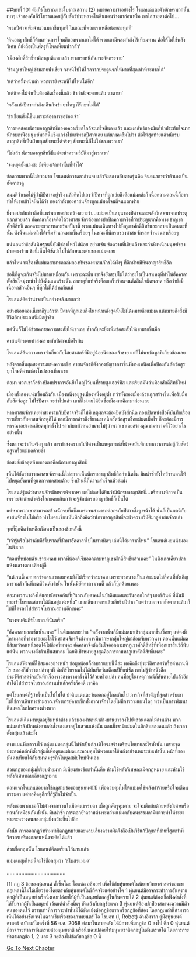 ##บทที่ 101 คัมภีร์โบราณและโบราณสถาน (2)
หมายความว่าอย่างไร โรแลนด์แตะตัวอักษรพวกนั้นเบาๆ เจ้าของคัมภีร์โบราณเคยสู้กับสัตว์ประหลาดในดินแดนร้างมาก่อนหรือ เขาไล่สายตาต่อไป...


‘พวกปีศาจเพิ่มจำนวนมากขึ้นทุกที ในขณะที่พวกเราเหลือน้อยลงทุกที’


‘หินอาญาสิทธิ์ก็ต้านทานการโจมตีของพวกเขาไม่ได้ พวกเขามีพละกำลังไร้เทียมทาน ต่อให้ไม่ใช้พลังวิเศษ ก็ยังถือเป็นศัตรูที่โหดเหี้ยมน่ากลัว’


‘เมืองศักดิ์สิทธิ์ทาคิลาถูกตีแตกแล้ว พวกเราหนีกันกระจัดกระจาย’


‘ข้ามภูเขาใหญ่ ข้ามสายน้ำเชี่ยว จงหนีไปให้ไกลจากประตูนรกให้มากที่สุดเท่าที่จะมากได้’


‘แต่ว่าครั้งหน้าเล่า พวกเรายังจะหนีไปไหนได้อีก’


‘แต่ข้าคงไม่จำเป็นต้องคิดเรื่องนี้แล้ว ข้ากำลังจะตายแล้ว นาตายา’


‘พลังแห่งปีศาจกำลังกลืนกินข้า ยาใดๆ ก็รักษาไม่ได้’


‘ข้าเขียนสิ่งนี้ขึ้นเพราะต้องการขอร้องเจ้า’


‘การทดสอบนักรบอาญาสิทธิ์ของอควาเรียสใกล้จะเสร็จสิ้นลงแล้ว และผลลัพธ์ของมันก็น่าประทับใจมาก นักรบเหนือมนุษย์พวกนี้แข็งแกร่งไม่แพ้พวกปีศาจเลย แต่นางคงลืมไปว่า ต่อให้สุดท้ายแล้วนักรบอาญาสิทธิ์เป็นฝ่ายกุมชัยชนะได้จริงๆ ชัยชนะนี้ก็ไม่ใช่ของพวกเรา’


‘ใช่แล้ว นักรบอาญาสิทธิ์มีแต่จะนำความวิบัติมาสู่พวกเรา’


‘จงหยุดยั้งนางซะ มีเพียงเจ้าเท่านั้นที่ทำได้’


ข้อความพวกนี้ไม่ยาวมาก โรแลนด์กวาดตาอ่านจบแล้วจึงลองหลับตาครุ่นคิด จินตนาการว่าตัวเองเป็นฮัคคาลาดู


สมมติว่าเธอไม่รู้ว่ามีปีศาจอยู่จริง แล้วคิดไปเองว่าปีศาจที่ถูกเอ่ยถึงคือแม่มดล่ะก็ เนื้อความตอนนี้ก็อาจทำให้เธอเข้าใจผิดได้ว่า กองกำลังของศาสนจักรถูกแม่มดโจมตีจนแตกพ่าย


ยิ่งกอปรกับข่าวลือที่แพร่พลายอย่างกว้างขวางว่า...แม่มดเป็นสมุนของปีศาจและพลังวิเศษมาจากประตูนรกด้วยแล้ว ฮัคคาลาก็อาจคิดได้ว่าศาสนจักรต้องการปกปิดความจริงที่ว่าประตูนรกคือทางเข้าภูเขาศักดิ์สิทธิ์ ตลอดระยะเวลาหลายร้อยปีมานี้ พวกแม่มดเดินทางไปยังภูเขาศักดิ์สิทธิ์และกลายเป็นอมตะที่นั่น ดังนั้นแม่มดถึงได้เพิ่มจำนวนมากขึ้นเรื่อยๆ ในขณะที่นักรบของศาสนจักรลดจำนวนลงเรื่อยๆ


แน่นอนว่าข้อสันนิษฐานนี้ยังมีช่องโหว่ไม่น้อย อย่างเช่น ข้อความที่เขียนถึงพละกำลังเหนือมนุษย์ของฝ่ายตรงข้าม ข้อนี้เห็นได้ชัดว่าไม่ใช่ลักษณะเด่นของแม่มดเลย


แล้วไหนจะเรื่องที่แม่มดสามารถถล่มกองทัพของศาสนจักรได้ทั้งๆ ที่อีกฝ่ายมีหินอาญาสิทธิ์อีก


ข้อนี้ก็ดูจะเกินจริงไปมากเหมือนกัน เพราะฉะนั้น เขาจึงยังสรุปไม่ได้ว่าอะไรเป็นสาเหตุที่ทำให้ฮัคคาลาตัดสินใจมุ่งหน้าไปยังดินแดนร้างนั่น สาเหตุที่แท้จริงคือเธอรีบร้อนจนตัดสินใจผิดพลาด หรือว่ายังมีเนื้อหาส่วนอื่นๆ ที่บุ๊กไม่ได้อ่านกันแน่


โรแลนด์คิดว่าน่าจะเป็นอย่างหลังมากกว่า


อย่างน้อยตอนนี้เขาก็รู้แล้วว่า ปีศาจที่ถูกเอ่ยถึงในหน้าหลังสุดนั้นไม่ได้หมายถึงแม่มด แต่หมายถึงสิ่งมีชีวิตอีกประเภทซึ่งมีอยู่จริง


แต่นั่นก็ไม่ได้ช่วยคลายความสงสัยให้เขาเลย ซ้ำกลับจะยิ่งเพิ่มข้อสงสัยให้เขามากขึ้นอีก


ศาสนจักรเคยทำสงครามกับปีศาจเมื่อไรกัน


โรแลนด์ค้นความทรงจำเกี่ยวกับไสยศาสตร์ที่มีอยู่น้อยนิดของเจ้าชาย แต่ก็ไม่พบข้อมูลที่เกี่ยวข้องเลย


หลังจากสิ้นสุดสงครามแห่งความเชื่อ ศาสนจักรก็ตั้งกองบัญชาการขึ้นที่ทางเหนือเพื่อป้องกันสัตว์อสูรบุกโจมตีผ่านช่องโหว่ของเทือกเขา


ต่อมา พวกเขาก็สร้างป้อมปราการอันยิ่งใหญ่ไว้บนที่ราบสูงเฮอร์มีส และเรียกมันว่าเมืองศักดิ์สิทธิ์ใหม่


เมืองทั้งสองแห่งเชื่อมถึงกัน เมืองหนึ่งอยู่สูงเมืองหนึ่งอยู่ต่ำ ทว่าทั้งสองเมืองล้วนถูกสร้างขึ้นเพื่อรับมือกับสัตว์อสูร ไม่ใช่ปีศาจ จะว่าไปแล้ว เขาก็ไม่เคยได้ยินชื่อเมืองทาคิลามาก่อนเลย


หากศาสนจักรเคยทำสงครามกับปีศาจจริงก็ไม่มีเหตุผลจะต้องปิดบังสักนิด ลองเปิดหนังสือที่บันทึกเรื่องราวเกี่ยวกับศาสนจักรดูก็ได้ หากมีการกล่าวถึงชัยชนะเหนือสัตว์อสูรหรือแม่มดเมื่อไร ก็จะต้องมีการพรรณาอย่างละเอียดทุกครั้งไป ราวกับกลัวคนอ่านจะไม่รู้ว่าพวกเขาเคยสร้างคุณงามความดีไว้อย่างไรอย่างนั้น


ซึ่งหากจะว่ากันจริงๆ แล้ว การทำสงครามกับปีศาจเป็นเหตุการณ์ที่น่าจดบันทึกมากกว่าการต่อสู้กับสัตว์อสูรหรือแม่มดด้วยซ้ำ


ข้อสงสัยข้อสุดท้ายของเขาคือนักรบอาญาสิทธิ์


เห็นได้ชัดว่าสาวกศาสนจักรคนนี้ไม่อยากเห็นนักรบอาญาสิทธิ์ถือกำเนิดขึ้น มิหนำซ้ำยังไหว้วานคนให้ไปหยุดยั้งคนที่ดูแลการทดสอบด้วย ซึ่งป่านนี้ก็น่าจะสำเร็จแล้วล่ะมั้ง


โรแลนด์รู้แค่ว่าศาสนจักรมีทหารพิพากษา แต่ไม่เคยได้ยินว่ามีนักรบอาญาสิทธิ์...หรือบางทีอาจเป็นเพราะเจ้าชายตัวจริงโลกแคบเกินกว่าจะรู้จักนักรบอาญาสิทธิ์ก็เป็นได้


แต่หากพวกเขาสามารถสร้างนักรบที่แข็งแกร่งจนสามารถต่อกรกับปีศาจซึ่งๆ หน้าได้ นั่นก็เป็นผลดีกับศาสนจักรไม่ใช่หรือ ทำไมคนเขียนบันทึกถึงคิดว่านักรบอาญาสิทธิ์จะนำความวิบัติมาสู่ศาสนจักรเล่า


จุดที่บุ๊กคิดว่าเหลือเชื่อคงเป็นสองข้อหลังนี้


“เจ้ารู้หรือไม่ว่าคัมภีร์โบราณที่ชักพาฮัคคาลาไปในทางผิดๆ เล่มนี้ได้มาจากไหน” โรแลนด์เงยหน้ามองไนติงเกล


“ตอนที่หม่อมฉันเข้าสมาคม พวกพี่น้องก็เริ่มออกตามหาภูเขาศักดิ์สิทธิ์แล้วเพคะ” ไนติงเกลเคี้ยวปลาแห้งพลางตอบเสียงอู้อี้


“แต่เวนดี้เคยบอกว่าตอนแรกสมาคมยังไม่เรียกว่าสมาคม เพราะพวกนางเป็นแค่แม่มดไม่กี่คนที่บังเอิญมารวมตัวกันที่เขตซีวินด์เท่านั้น ในนั้นมีฮัคคาลา เวนดี้ แล้วก็บุ๊กด้วยเพคะ


ต่อมาพวกนางถึงได้แอบนัดเจอกันที่บริเวณลับตาคนในป่าดินแดนตะวันออกใกล้ๆ เขตซีวินด์ ที่นั่นมีทางเข้าโบราณสถานใต้ดินอยู่แห่งหนึ่ง” เธอกลืนอาหารแล้วเลียริมฝีปาก “แต่ว่านอกจากฮัคคาลาแล้ว ก็ไม่มีใครลงไปสำรวจโบราณสถานอีกเพคะ”


“นางพบคัมภีร์โบราณที่นั่นหรือ”


“ฮัคคาลาบอกเช่นนั้นเพคะ” ไนติงเกลเบะปาก “หลังจากนั้นก็มีแม่มดมาเข้ากลุ่มมากขึ้นเรื่อยๆ แต่คงมีใครเผลอทิ้งร่องรอยอะไรไว้ ศาสนจักรจึงส่งทหารพิพากษากลุ่มใหญ่มาล้อมจับพวกนาง ตอนนั้นแม่มดยี่สิบกว่าคนหนีรอดได้ไม่ถึงครึ่งเพคะ ฮัคคาลาจึงตัดสินใจออกตามหาภูเขาศักดิ์สิทธิ์ที่เทือกเขาสิ้นวิถีนับแต่นั้น พวกนางตั้งตัวเป็นสมาคม โดยมีเป้าหมายสูงสุดคือการตามหาภูเขาศักดิ์สิทธิ์เพคะ”


โรแลนด์ฟังจบก็ใช้สมองอย่างหนัก ข้อมูลน้อยก็ลำบากแบบนี้นี่ล่ะ พอคิดถึงประวัติศาสตร์หรือตำนานทีไร สมองก็มักว่างเปล่าทุกที คัมภีร์โบราณไม่ได้บันทึกวันเดือนปีที่แน่ชัด เขาไม่รู้ว่าหนังสือประวัติศาสตร์จะบันทึกเรื่องราวสงครามครั้งนี้ไว้ด้วยหรือเปล่า คนที่อยู่ในเหตุการณ์ก็ดันตายไปแล้วอีก ถ้าได้ไปสำรวจโบราณสถานนั่นสักครั้งก็คงดี เขาคิด


แต่โรแลนด์ก็รู้ว่านั่นเป็นไปไม่ได้ ป่าดินแดนตะวันออกอยู่ไกลเกินไป ภารกิจที่สำคัญที่สุดสำหรับเขาไม่ใช่การเดินทางข้ามอาณาจักรเกรย์คาสเซิลทั้งอาณาจักรโดยไม่มีการวางแผนใดๆ ทว่าเป็นการพัฒนาดินแดนในปกครองต่างหาก


โรแลนด์เดินมาหยุดอยู่ริมหน้าต่าง แล้วมองผ่านหน้าต่างบานยาวลงไปยังสวนดอกไม้ด้านล่าง พวกแม่มดกำลังฝึกพลังตามคำสั่งของเขาอยู่ในสวนแห่งนั้น ตอนนี้เขามีแม่มดในมือสิบสองคนแล้ว ถึงเวลาตั้งกลุ่มแล้วล่ะมั้ง


ตามแผนที่เขาวางไว้ กลุ่มแม่มดกลุ่มนี้ไม่จำเป็นต้องมีโครงสร้างหรือนโยบายอะไรทั้งนั้น เพราะจุดประสงค์หลักที่ตั้งกลุ่มก็เพื่อดูแลแม่มดและควบคุมให้พวกเธอใช้พลังอย่างเหมาะสมเท่านั้น หน้าที่ของมันคงเทียบได้กับสมาคมธุรกิจในยุคสมัยใหม่นั่นเอง


ส่วนกฎของกลุ่มก็เรียบง่ายมาก มีเพียงสองข้อเท่านั้นคือ ห้ามใช้พลังวิเศษละเมิดกฎหมาย และห้ามใช้พลังวิเศษหลบเลี่ยงกฎหมาย


ตอนแรกโรแลนด์อยากใช้กฎสามข้อของหุ่นยนต์[1] เพื่อควบคุมไม่ให้แม่มดใช้พลังทำร้ายหรือโจมตีคนธรรมดา แต่พอคิดดูอีกทีก็รู้สึกไม่จำเป็น


พลังของพวกเธอก็ไม่ต่างจากทวนในมือคนธรรมดา เมื่อถูกศัตรูคุมคาม จะโจมตีกลับด้วยพลังวิเศษหรือทวนก็เหมือนกันทั้งนั้น มิหนำซ้ำ การตอกย้ำความต่างระหว่างแม่มดกับคนธรรมดามีแต่จะทำให้ระยะห่างระหว่างคนสองกลุ่มยิ่งกว้างขึ้นไปอีก


ดังนั้น การออกกฎว่าห้ามทำผิดกฎหมายและหลบเลี่ยงความผิดจึงถือเป็นวิธีแก้ปัญหาที่ง่ายที่สุดเท่าที่วิศวกรเครื่องกลคนหนึ่งจะคิดได้แล้ว


ส่วนชื่อกลุ่มนั้น โรแลนด์คิดเตรียมไว้นานแล้ว


แม่มดกลุ่มใหม่นี้จะใช้ชื่อกลุ่มว่า ‘สโมสรแม่มด’


........................................

[1] กฎ 3 ข้อของหุ่นยนต์ ตั้งขึ้นโดย ไอแซค อสิมอฟ เพื่อใช้กับหุ่นยนต์ในนิยายวิทยาศาสตร์ของเขา กฎเหล่านี้ไม่ได้เกี่ยวข้องโดยตรงกับหุ่นยนต์ในชีวิตจริงแต่อย่างใด
1 หุ่นยนต์มิอาจกระทำการอันตรายต่อผู้ที่เป็นมนุษย์ หรือนิ่งเฉยปล่อยให้ผู้ที่เป็นมนุษย์ตกอยู่ในอันตรายได้
2 หุ่นยนต์ต้องเชื่อฟังคำสั่งที่ได้รับจากผู้ที่เป็นมนุษย์ เว้นแต่คำสั่งนั้นๆ ขัดแย้งกับกฎข้อแรก
3 หุ่นยนต์ต้องปกป้องสถานะความมีตัวตนของตนไว้ ตราบเท่าที่การกระทำนั้นมิได้ขัดแย้งต่อกฎข้อแรกหรือกฎข้อที่สอง
โดยกฎเหล่านี้สามารถเห็นได้อย่างชัดเจนในฉากเริ่มเรื่องของภาพยนตร์ ไอ โรบอท (I, Robot) อ้างอิงจาก คู่มือหุ่นยนต์ศาสตร์ ฉบับแก้ไขครั้งที่ 56 ค.ศ. 2058 ต่อมาในภายหลัง ได้มีการเพิ่มกฎข้อ 0 ลงไป คือ
0 หุ่นยนต์มิอาจกระทำการอันตรายต่อมนุษยชาติ หรือนิ่งเฉยปล่อยให้มนุษยชาติตกอยู่ในอันตรายได้
โดยการกระทำตามกฎข้อ 1, 2 และ 3 จะต้องไม่ขัดกับกฎข้อ 0 นี้


[Go To Next Chapter]( ./14.md)